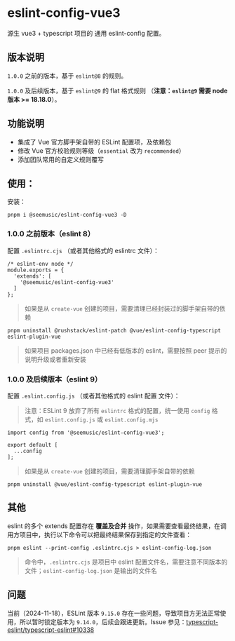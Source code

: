 # eslint-config-vue3

源生 vue3 + typescript 项目的 通用 eslint-config 配置。

## 版本说明
`1.0.0` 之前的版本，基于 `eslint@8` 的规则。

`1.0.0` 及后续版本，基于 `eslint@9` 的 flat 格式规则 （**注意：`eslint@9` 需要 node 版本 >= 18.18.0**）。

## 功能说明

* 集成了 Vue 官方脚手架自带的 ESLint 配置项，及依赖包
* 修改 Vue 官方校验规则等级（`essential` 改为 `recommended`）
* 添加团队常用的自定义规则覆写

## 使用：

安装：
```
pnpm i @seemusic/eslint-config-vue3 -D
```

### 1.0.0 之前版本（eslint 8）
配置 `.eslintrc.cjs` （或者其他格式的 eslintrc 文件）：

```
/* eslint-env node */
module.exports = {
  'extends': [
    '@seemusic/eslint-config-vue3'
  ]
};
```

> 如果是从 `create-vue` 创建的项目，需要清理已经封装过的脚手架自带的依赖

```
pnpm uninstall @rushstack/eslint-patch @vue/eslint-config-typescript eslint-plugin-vue
```

> 如果项目 packages.json 中已经有低版本的 eslint，需要按照 peer 提示的说明升级或者重新安装

### 1.0.0 及后续版本（eslint 9）

配置 `.eslint.config.js` （或者其他格式的 eslint 配置 文件）：

> 注意：ESLint 9 放弃了所有 `eslintrc` 格式的配置，统一使用 `config` 格式，如 `eslint.config.js` 或 `eslint.config.mjs`

```
import config from '@seemusic/eslint-config-vue3';

export default [
  ...config
];
```

> 如果是从 `create-vue` 创建的项目，需要清理脚手架自带的依赖

```
pnpm uninstall @vue/eslint-config-typescript eslint-plugin-vue
```

## 其他
eslint 的多个 extends 配置存在 **覆盖及合并** 操作，如果需要查看最终结果，在调用方项目中，执行以下命令可以把最终结果保存到指定的文件查看：

```
pnpm eslint --print-config .eslintrc.cjs > eslint-config-log.json
```

> 命令中，`.eslintrc.cjs` 是项目中 eslint 配置文件名，需要注意不同版本的文件；`eslint-config-log.json` 是输出的文件名

## 问题
当前（2024-11-18），ESLint 版本 `9.15.0` 存在一些问题，导致项目方无法正常使用，所以暂时锁定版本为 `9.14.0`，后续会跟进更新。Issue 参见：[typescript-eslint/typescript-eslint#10338](https://github.com/typescript-eslint/typescript-eslint/issues/10338)
